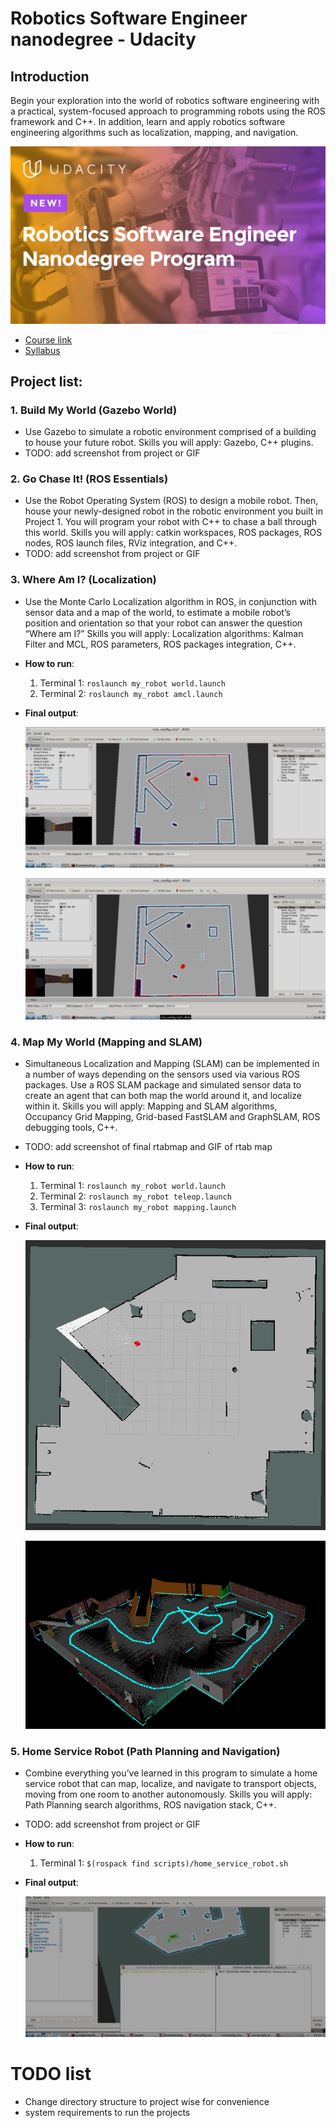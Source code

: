 # Robotics Software Engineer nanodegree - Udacity

## Introduction

  Begin your exploration into the world of robotics software engineering with a practical, system-focused approach to programming robots using the ROS framework and C++. In addition, learn and apply robotics software engineering algorithms such as localization, mapping, and navigation.
  
  ![image](https://github.com/kvnptl/robo_nd/blob/master/udacity_robo-nd.jpg)

  - [Course link](https://www.udacity.com/course/robotics-software-engineer--nd209)
  - [Syllabus](https://d20vrrgs8k4bvw.cloudfront.net/documents/en-US/nd209_Robo_syllabus_v2.pdf)

## Project list:
###  1. **Build My World** (Gazebo World)
   - Use Gazebo to simulate a robotic environment comprised of a building to house your future robot. Skills you will apply: Gazebo, C++ plugins.
   - TODO: add screenshot from project or GIF
###  2. **Go Chase It!** (ROS Essentials)
   - Use the Robot Operating System (ROS) to design a mobile robot. Then, house your newly-designed robot in the robotic environment you built in Project 1. You will program your robot with C++ to chase a ball through this world. Skills you will apply: catkin workspaces, ROS packages, ROS nodes, ROS launch files, RViz integration, and C++.
   - TODO: add screenshot from project or GIF
###  3. **Where Am I?** (Localization)
   - Use the Monte Carlo Localization algorithm in ROS, in conjunction with sensor data and a map of the world, to estimate a mobile robot’s position and orientation so that your robot can answer the question “Where am I?” Skills you will apply: Localization algorithms: Kalman Filter and MCL, ROS parameters, ROS packages integration, C++.
   
   - **How to run**:
      1. Terminal 1: `roslaunch my_robot world.launch`
      2. Terminal 2: `roslaunch my_robot amcl.launch`
    
   - **Final output**:
   
      ![image1](https://github.com/kvnptl/robo_nd/blob/master/project4_where_am_I_screenshots/1.png)

      ![image2](https://github.com/kvnptl/robo_nd/blob/master/project4_where_am_I_screenshots/2.png)


###  4. **Map My World** (Mapping and SLAM)
   - Simultaneous Localization and Mapping (SLAM) can be implemented in a number of ways depending on the sensors used via various ROS packages. Use a ROS SLAM package and simulated sensor data to create an agent that can both map the world around it, and localize within it. Skills you will apply: Mapping and SLAM algorithms, Occupancy Grid Mapping, Grid-based FastSLAM and GraphSLAM, ROS debugging tools, C++.
   - TODO: add screenshot of final rtabmap and GIF of rtab map

   - **How to run**:
      1. Terminal 1: `roslaunch my_robot world.launch`
      2. Terminal 2: `roslaunch my_robot teleop.launch`
      3. Terminal 3: `roslaunch my_robot mapping.launch`
    
   - **Final output**:
   
      ![image1](https://github.com/kvnptl/robo_nd/blob/master/project5_map_my_world/2D%20map%202.png)

      ![image2](https://github.com/kvnptl/robo_nd/blob/master/project5_map_my_world/3D%20map%202.png)


###  5. **Home Service Robot** (Path Planning and Navigation)
   - Combine everything you’ve learned in this program to simulate a home service robot that can map, localize, and navigate to transport objects, moving from one room to another autonomously. Skills you will apply: Path Planning search algorithms, ROS navigation stack, C++.
   - TODO: add screenshot from project or GIF
   
   - **How to run**:
      1. Terminal 1: `$(rospack find scripts)/home_service_robot.sh`
    
   - **Final output**:
 
      ![gif](https://github.com/kvnptl/robo_nd/blob/master/src/project5_home_service_robot/home-service-robot.gif)

# TODO list
  - Change directory structure to project wise for convenience
  - system requirements to run the projects
